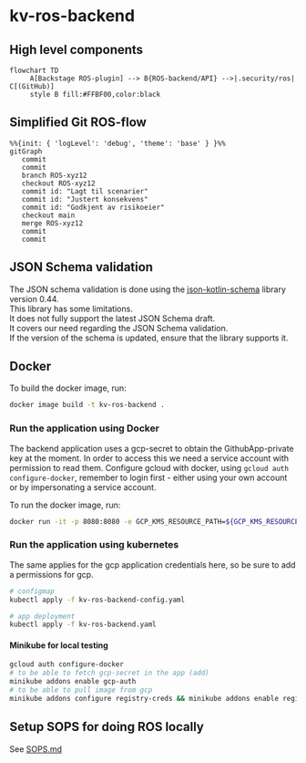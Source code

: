 # kv-ros-backend

## High level components

```mermaid
flowchart TD
     A[Backstage ROS-plugin] --> B{ROS-backend/API} -->|.security/ros| C[(GitHub)]
     style B fill:#FFBF00,color:black
```

## Simplified Git ROS-flow

```mermaid
%%{init: { 'logLevel': 'debug', 'theme': 'base' } }%%
gitGraph
   commit
   commit
   branch ROS-xyz12
   checkout ROS-xyz12
   commit id: "Lagt til scenarier"
   commit id: "Justert konsekvens"
   commit id: "Godkjent av risikoeier"
   checkout main
   merge ROS-xyz12
   commit
   commit
```

## JSON Schema validation

The JSON schema validation is done using the [json-kotlin-schema](https://github.com/pwall567/json-kotlin-schema)
library version 0.44.  
This library has some limitations.  
It does not fully support the latest JSON Schema draft.  
It covers our need regarding the JSON Schema validation.  
If the version of the schema is updated, ensure that the library supports it.

## Docker

To build the docker image, run:

```sh
docker image build -t kv-ros-backend .
```

### Run the application using Docker

The backend application uses a gcp-secret to obtain the GithubApp-private key at the moment. In order to access this we
need a service account with permission to read them.
Configure gcloud with docker, using ```gcloud auth configure-docker```, remember to login first - either using your own
account or by impersonating a service account.

To run the docker image, run:

```sh
docker run -it -p 8080:8080 -e GCP_KMS_RESOURCE_PATH=${GCP_KMS_RESOURCE_PATH} -e SOPS_AGE_PUBLIC_KEY=${SOPS_AGE_PUBLIC_KEY} -e GITHUB_INSTALLATION_ID=${GITHUB_INSTALLATION_ID} -e GITHUB_INSTALLATION_ID=${GITHUB_INSTALLATION_ID} -e GITHUB_PRIVATE_KEY_SECRET_NAME=${GITHUB_PRIVATE_KEY_SECRET_NAME} kv-ros-backend
```

### Run the application using kubernetes

The same applies for the gcp application credentials here, so be sure to add a permissions for gcp.

````sh
# configmap 
kubectl apply -f kv-ros-backend-config.yaml

# app deployment
kubectl apply -f kv-ros-backend.yaml
````

#### Minikube for local testing

````sh
gcloud auth configure-docker
# to be able to fetch gcp-secret in the app (add)
minikube addons enable gcp-auth
# to be able to pull image from gcp
minikube addons configure registry-creds && minikube addons enable registry-creds
````

## Setup SOPS for doing ROS locally

See [SOPS.md](SOPS.md)
